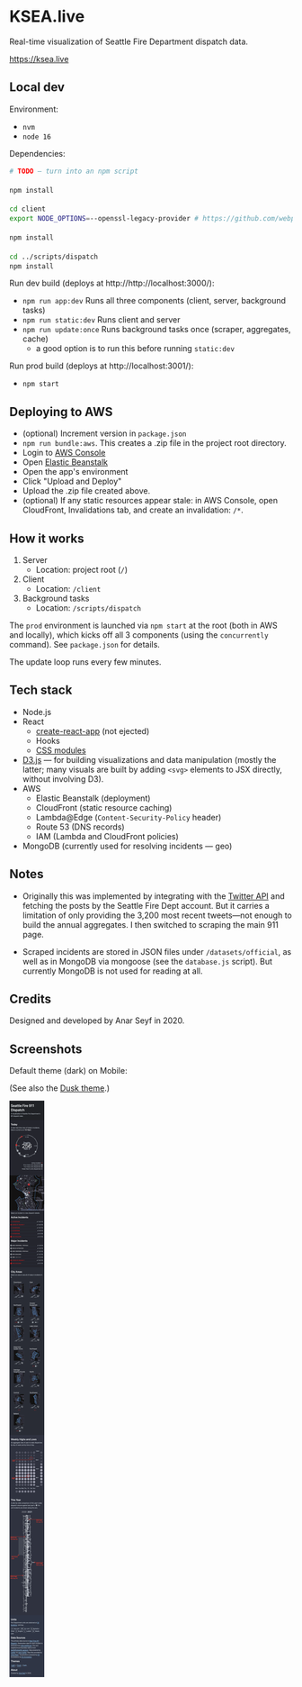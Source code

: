 # KSEA.live

Real-time visualization of Seattle Fire Department dispatch data.

https://ksea.live

## Local dev

Environment:

- `nvm`
- `node 16`

Dependencies:

```sh
# TODO — turn into an npm script

npm install

cd client
export NODE_OPTIONS=--openssl-legacy-provider # https://github.com/webpack/webpack/issues/14532#issuecomment-947012063

npm install

cd ../scripts/dispatch
npm install
```

Run dev build (deploys at http://http://localhost:3000/):

- `npm run app:dev` Runs all three components (client, server, background tasks)
- `npm run static:dev` Runs client and server
- `npm run update:once` Runs background tasks once (scraper, aggregates, cache)
  - a good option is to run this before running `static:dev`

Run prod build (deploys at http://localhost:3001/):

- `npm start`

## Deploying to AWS

- (optional) Increment version in `package.json`
- `npm run bundle:aws`. This creates a .zip file in the project root directory.
- Login to [AWS Console](https://console.aws.amazon.com/)
- Open [Elastic Beanstalk](https://us-west-2.console.aws.amazon.com/elasticbeanstalk/)
- Open the app's environment
- Click "Upload and Deploy"
- Upload the .zip file created above.
- (optional) If any static resources appear stale: in AWS Console, open CloudFront, Invalidations tab, and create an invalidation: `/*`.

## How it works

1. Server
   - Location: project root (`/`)
1. Client
   - Location: `/client`
1. Background tasks
   - Location: `/scripts/dispatch`

The `prod` environment is launched via `npm start` at the root (both in AWS and locally), which kicks off all 3 components (using the `concurrently` command). See `package.json` for details.

The update loop runs every few minutes.

## Tech stack

- Node.js
- React
  - [create-react-app](https://create-react-app.dev/) (not ejected)
  - Hooks
  - [CSS modules](https://github.com/css-modules/css-modules)
- [D3.js](https://d3js.org/) — for building visualizations and data manipulation (mostly the latter; many visuals are built by adding `<svg>` elements to JSX directly, without involving D3).
- AWS
  - Elastic Beanstalk (deployment)
  - CloudFront (static resource caching)
  - Lambda@Edge (`Content-Security-Policy` header)
  - Route 53 (DNS records)
  - IAM (Lambda and CloudFront policies)
- MongoDB (currently used for resolving incidents — geo)

## Notes

- Originally this was implemented by integrating with the [Twitter API](https://developer.twitter.com/en/docs/twitter-api/v1/tweets/timelines/overview) and fetching the posts by the Seattle Fire Dept account. But it carries a limitation of only providing the 3,200 most recent tweets—not enough to build the annual aggregates. I then switched to scraping the main 911 page.

- Scraped incidents are stored in JSON files under `/datasets/official`, as well as in MongoDB via mongoose (see the `database.js` script). But currently MongoDB is not used for reading at all.

## Credits

Designed and developed by Anar Seyf in 2020.

## Screenshots

Default theme (dark) on Mobile:

(See also the [Dusk theme](./screenshots/fullpage-dark-mobile.png).)

![](./screenshots/fullpage-dark-mobile.png)
